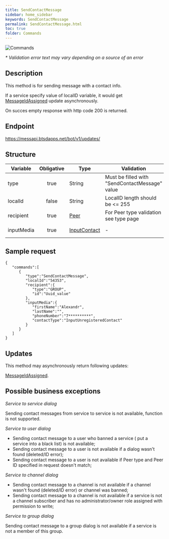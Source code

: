 ```yaml
---
title: SendContactMessage
sidebar: home_sidebar
keywords: SendContactMessage
permalink: SendContactMessage.html
toc: true
folder: Commands
---
```


![Commands](images/SendContactMessage.png "SendContactMessage")
<p>
<i>* Validation error text may vary depending on a source of an error</i>
</p>

## Description

<p> This method is for sending  message with a contact info. 
</p>

If a service specify value of localID variable, it would get [MessageIdAssigned](https://btsdigital.github.io/bot-api-contract/messageidassigned.html) update asynchronously.
<p> On succes empty response with http code 200 is returned.
</p>


## Endpoint

https://messapi.btsdapps.net/bot/v1/updates/

## Structure

| Variable  | Obligative  | Type| Validation| Description
|---|:---:|---|---|---|
| type | true | String | Must be filled with "SendContactMessage" value |Type of request "SendContactMessage" |
| localId | false |  String |LocalID length should be <= 255  | Message ID generated by Bot  |
| recipient  | true |  [Peer](https://btsdigital.github.io/bot-api-contract/peer.html) | For Peer type validation see type page| Peer to send this message to |
| inputMedia  | true |  [InputContact](https://btsdigital.github.io/bot-api-contract/inputcontact.html) | - | InputContact object containing contact info |

## Sample request

```
{  
   "commands":[  
      {  
         "type":"SendContactMessage",
         "localId":"54353",
         "recipient":{  
            "type":"GROUP",
            "id":"Uuid_value"
         },
         "inputMedia":{  
            "firstName":"Alexandr",
            "lastName":"",
            "phoneNumber":"7**********",
            "contactType":"InputUnregisteredContact"
         }
      }
   ]
}
```
## Updates

<p>This method may asynchronously return following updates:
</p>

[MessageIdAssigned](https://btsdigital.github.io/bot-api-contract/messageidassigned.html).


## Possible business exceptions

<i>Service to service dialog </i>
<p> Sending contact messages from service to service is not available, function is not supported.
</p>
<i>Service to user dialog</i>
<p>
<ul>
  <li> Sending contact message to a user who banned a service ( put a service into a black list) is not available;
  </li>
  <li> Sending contact message to a user is not available if a dialog wasn't found (deleted/ID error);
  </li>
  <li> Sending contact message to a user is not available if Peer type and Peer ID specified in request doesn't match;
  </li>
</ul>  
</p>
<i>Service to channel dialog</i>
<p>
<ul>
  <li> Sending contact message to a channel is not available if a channel wasn't found (deleted/ID error) or channel was banned;
  </li>
  <li>Sending contact message to a channel is not available if a service is not a channel subscriber and has no administrator/owner role assigned with permission to write;
  </li>
  </ul>
  </p>
<i>Service to group dialog</i>
<p>
Sending contact message to a group dialog is not available if a service is not a member of this group.
</p>
